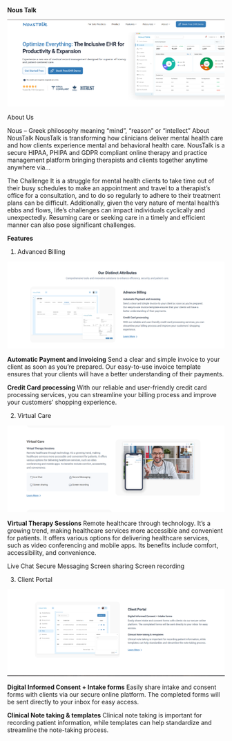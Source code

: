 **Nous Talk**

[![Landing Page](/assets/img/readme-img/Landing-Page.png)](https://beta.noustalk.com/)

About Us

Nous – Greek philosophy meaning “mind”, “reason” or “intellect”
About NousTalk
NousTalk is transforming how clinicians deliver mental health care and how clients experience mental and behavioral health care. NousTalk is a secure HIPAA, PHIPA and GDPR compliant online therapy and practice management platform bringing therapists and clients together anytime anywhere via...

The Challenge
It is a struggle for mental health clients to take time out of their busy schedules to make an appointment and travel to a therapist’s office for a consultation, and to do so regularly to adhere to their treatment plans can be difficult. Additionally, given the very nature of mental health’s ebbs and flows, life’s challenges can impact individuals cyclically and unexpectedly. Resuming care or seeking care in a timely and efficient manner can also pose significant challenges.

**Features**

1) Advanced Billing 

[![Landing Page](/assets/img/readme-img/Noustalk-feature-1.png)](https://beta.noustalk.com/feature.html)

**Automatic Payment and invoicing**
Send a clear and simple invoice to your client as soon as you’re prepared. Our easy-to-use invoice template ensures that your clients will have a better understanding of their payments.

**Credit Card processing**
With our reliable and user-friendly credit card processing services, you can streamline your billing process and improve your customers’ shopping experience.

2) Virtual Care

[![Landing Page](/assets/img/readme-img/Noustalk-feature-2.png)](https://beta.noustalk.com/feature.html)

**Virtual Therapy Sessions**
Remote healthcare through technology. It’s a growing trend, making healthcare services more accessible and convenient for patients. It offers various options for delivering healthcare services, such as video conferencing and mobile apps. Its benefits include comfort, accessibility, and convenience.

Live Chat
Secure Messaging
Screen sharing
Screen recording


3) Client Portal

[![Landing Page](/assets/img/readme-img/Noustalk-feature-3.png)](https://beta.noustalk.com/feature.html)

**Digital Informed Consent + Intake forms**
Easily share intake and consent forms with clients via our secure online platform. The completed forms will be sent directly to your inbox for easy access.

**Clinical Note taking & templates**
Clinical note taking is important for recording patient information, while templates can help standardize and streamline the note-taking process.